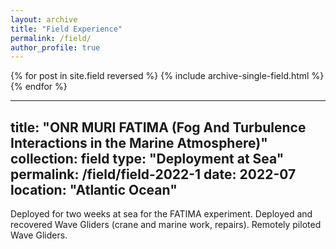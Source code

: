 ```yaml
---
layout: archive
title: "Field Experience"
permalink: /field/
author_profile: true
---
```


{% for post in site.field reversed %}
  {% include archive-single-field.html %}
{% endfor %}


---
title: "ONR MURI FATIMA (Fog And Turbulence Interactions in the Marine Atmosphere)"
collection: field
type: "Deployment at Sea"
permalink: /field/field-2022-1
date: 2022-07
location: "Atlantic Ocean"
---

Deployed for two weeks at sea for the FATIMA experiment. Deployed and recovered Wave Gliders (crane and marine work, repairs). Remotely piloted Wave Gliders.

